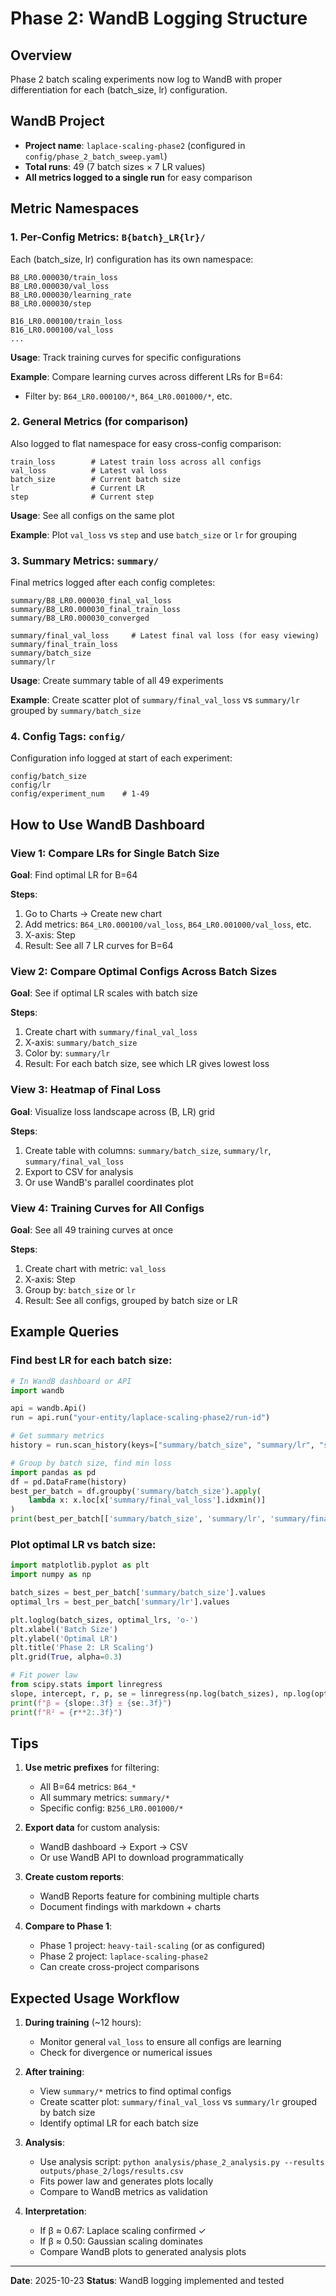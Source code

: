 # Phase 2: WandB Logging Structure

## Overview

Phase 2 batch scaling experiments now log to WandB with proper differentiation for each (batch_size, lr) configuration.

## WandB Project

- **Project name**: `laplace-scaling-phase2` (configured in `config/phase_2_batch_sweep.yaml`)
- **Total runs**: 49 (7 batch sizes × 7 LR values)
- **All metrics logged to a single run** for easy comparison

## Metric Namespaces

### 1. Per-Config Metrics: `B{batch}_LR{lr}/`

Each (batch_size, lr) configuration has its own namespace:

```
B8_LR0.000030/train_loss
B8_LR0.000030/val_loss
B8_LR0.000030/learning_rate
B8_LR0.000030/step

B16_LR0.000100/train_loss
B16_LR0.000100/val_loss
...
```

**Usage**: Track training curves for specific configurations

**Example**: Compare learning curves across different LRs for B=64:
- Filter by: `B64_LR0.000100/*`, `B64_LR0.001000/*`, etc.

### 2. General Metrics (for comparison)

Also logged to flat namespace for easy cross-config comparison:

```
train_loss        # Latest train loss across all configs
val_loss          # Latest val loss
batch_size        # Current batch size
lr                # Current LR
step              # Current step
```

**Usage**: See all configs on the same plot

**Example**: Plot `val_loss` vs `step` and use `batch_size` or `lr` for grouping

### 3. Summary Metrics: `summary/`

Final metrics logged after each config completes:

```
summary/B8_LR0.000030_final_val_loss
summary/B8_LR0.000030_final_train_loss
summary/B8_LR0.000030_converged

summary/final_val_loss     # Latest final val loss (for easy viewing)
summary/final_train_loss
summary/batch_size
summary/lr
```

**Usage**: Create summary table of all 49 experiments

**Example**: Create scatter plot of `summary/final_val_loss` vs `summary/lr` grouped by `summary/batch_size`

### 4. Config Tags: `config/`

Configuration info logged at start of each experiment:

```
config/batch_size
config/lr
config/experiment_num    # 1-49
```

## How to Use WandB Dashboard

### View 1: Compare LRs for Single Batch Size

**Goal**: Find optimal LR for B=64

**Steps**:
1. Go to Charts → Create new chart
2. Add metrics: `B64_LR0.000100/val_loss`, `B64_LR0.001000/val_loss`, etc.
3. X-axis: Step
4. Result: See all 7 LR curves for B=64

### View 2: Compare Optimal Configs Across Batch Sizes

**Goal**: See if optimal LR scales with batch size

**Steps**:
1. Create chart with `summary/final_val_loss`
2. X-axis: `summary/batch_size`
3. Color by: `summary/lr`
4. Result: For each batch size, see which LR gives lowest loss

### View 3: Heatmap of Final Loss

**Goal**: Visualize loss landscape across (B, LR) grid

**Steps**:
1. Create table with columns: `summary/batch_size`, `summary/lr`, `summary/final_val_loss`
2. Export to CSV for analysis
3. Or use WandB's parallel coordinates plot

### View 4: Training Curves for All Configs

**Goal**: See all 49 training curves at once

**Steps**:
1. Create chart with metric: `val_loss`
2. X-axis: Step
3. Group by: `batch_size` or `lr`
4. Result: See all configs, grouped by batch size or LR

## Example Queries

### Find best LR for each batch size:

```python
# In WandB dashboard or API
import wandb

api = wandb.Api()
run = api.run("your-entity/laplace-scaling-phase2/run-id")

# Get summary metrics
history = run.scan_history(keys=["summary/batch_size", "summary/lr", "summary/final_val_loss"])

# Group by batch size, find min loss
import pandas as pd
df = pd.DataFrame(history)
best_per_batch = df.groupby('summary/batch_size').apply(
    lambda x: x.loc[x['summary/final_val_loss'].idxmin()]
)
print(best_per_batch[['summary/batch_size', 'summary/lr', 'summary/final_val_loss']])
```

### Plot optimal LR vs batch size:

```python
import matplotlib.pyplot as plt
import numpy as np

batch_sizes = best_per_batch['summary/batch_size'].values
optimal_lrs = best_per_batch['summary/lr'].values

plt.loglog(batch_sizes, optimal_lrs, 'o-')
plt.xlabel('Batch Size')
plt.ylabel('Optimal LR')
plt.title('Phase 2: LR Scaling')
plt.grid(True, alpha=0.3)

# Fit power law
from scipy.stats import linregress
slope, intercept, r, p, se = linregress(np.log(batch_sizes), np.log(optimal_lrs))
print(f"β = {slope:.3f} ± {se:.3f}")
print(f"R² = {r**2:.3f}")
```

## Tips

1. **Use metric prefixes** for filtering:
   - All B=64 metrics: `B64_*`
   - All summary metrics: `summary/*`
   - Specific config: `B256_LR0.001000/*`

2. **Export data** for custom analysis:
   - WandB dashboard → Export → CSV
   - Or use WandB API to download programmatically

3. **Create custom reports**:
   - WandB Reports feature for combining multiple charts
   - Document findings with markdown + charts

4. **Compare to Phase 1**:
   - Phase 1 project: `heavy-tail-scaling` (or as configured)
   - Phase 2 project: `laplace-scaling-phase2`
   - Can create cross-project comparisons

## Expected Usage Workflow

1. **During training** (~12 hours):
   - Monitor general `val_loss` to ensure all configs are learning
   - Check for divergence or numerical issues

2. **After training**:
   - View `summary/*` metrics to find optimal configs
   - Create scatter plot: `summary/final_val_loss` vs `summary/lr` grouped by batch size
   - Identify optimal LR for each batch size

3. **Analysis**:
   - Use analysis script: `python analysis/phase_2_analysis.py --results outputs/phase_2/logs/results.csv`
   - Fits power law and generates plots locally
   - Compare to WandB metrics as validation

4. **Interpretation**:
   - If β ≈ 0.67: Laplace scaling confirmed ✓
   - If β ≈ 0.50: Gaussian scaling dominates
   - Compare WandB plots to generated analysis plots

---

**Date**: 2025-10-23
**Status**: WandB logging implemented and tested
